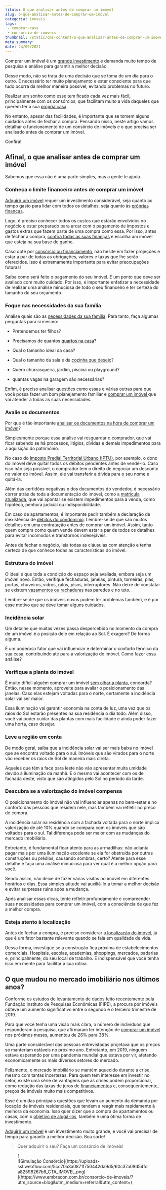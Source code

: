 ```yaml
---
titulo: O que analisar antes de comprar um imóvel
slug: o-que-analisar-antes-de-comprar-um-imovel
categoria: imoveis
tags:
 - comprar-casa
 - consorcio-de-imoveis
thumbnail: /static/cms-content/o-que-analisar-antes-de-comprar-um-imovel.jpg
meta_summary: 
date: 24/09/2021
---
```

Comprar um imóvel é um [grande investimento](https://www.embracon.com.br/blog/investir-em-imoveis-onde-comecar) e demanda muito tempo de pesquisa e análise para garantir a melhor decisão.

Desse modo, não se trata de uma decisão que se toma de um dia para o outro. É necessário ter muito planejamento e estar consciente para que tudo ocorra da melhor maneira possível, evitando problemas no futuro.

Realizar um sonho como esse tem ficado cada vez mais fácil, principalmente com os consórcios, que facilitam muito a vida daqueles que querem ter a sua [própria casa](https://www.embracon.com.br/blog/como-sair-do-aluguel-definitivamente).

No entanto, apesar das facilidades, é importante que se tomem alguns cuidados antes de fechar a compra. Pensando nisso, neste artigo vamos detalhar o funcionamento de um consórcio de imóveis e o que precisa ser analisado antes de comprar um imóvel.

Confira!

Afinal, o que analisar antes de comprar um imóvel 
--------------------------------------------------

Sabemos que essa não é uma parte simples, mas a gente te ajuda.

### Conheça o limite financeiro antes de comprar um imóvel 

[Adquirir um imóvel](https://www.embracon.com.br/blog/8-dicas-compra-primeiro-imovel) requer um investimento considerável, seja quanto ao tempo gasto para lidar com todos os detalhes, seja quanto às [próprias finanças](https://www.embracon.com.br/blog/planeje-sua-vida-financeira-e-fique-sempre-no-azul).

Logo, é preciso conhecer todos os custos que estarão envolvidos no negócio e estar preparado para arcar com o pagamento de impostos e gastos extras que fazem parte de uma compra como essa. Por isso, antes de fechar a compra, [confira todas as suas finanças](https://www.embracon.com.br/blog/envolva-seus-filhos-nas-financas-da-familia) e escolha um imóvel que esteja na sua base de ganho.

Caso opte por [consórcio ou financiamento](https://www.embracon.com.br/blog/financiamento-ou-consorcio-o-que-e-melhor-na-compra-de-um-imovel), não hesite em fazer projeções e estar a par de todas as obrigações, valores e taxas que lhe serão oferecidos. Isso é extremamente importante para evitar preocupações futuras!

Saiba como será feito o pagamento do seu imóvel. É um ponto que deve ser avaliado com muito cuidado. Por isso, é importante enfatizar a necessidade de realizar uma análise minuciosa de todo o seu financeiro e ter certeza do tamanho do seu orçamento.

### Foque nas necessidades da sua família 

Analise quais são as [necessidades da sua família](https://www.embracon.com.br/blog/como-organizar-as-financas-do-casal). Para tanto, faça algumas perguntas para si mesmo:

- Pretendemos ter filhos?
- Precisamos de quantos [quartos na casa](https://www.embracon.com.br/blog/saiba-o-que-e-tendencia-em-decoracao-de-quarto-de-casal)?

- Qual o tamanho ideal da casa?
- Qual o tamanho da sala e da [cozinha que desejo](https://www.embracon.com.br/blog/como-ter-uma-cozinha-funcional-em-casa)?
- Quero churrasqueira, jardim, piscina ou playground?
- quantas vagas na garagem são necessárias?

Enfim, é preciso analisar questões como essas e várias outras para que você possa fazer um bom planejamento familiar e [comprar um imóvel ](https://www.embracon.com.br/blog/como-comprar-um-apartamento)que vai atender a todas as suas necessidades.

### Avalie os documentos 

Por que é tão importante [analisar os documentos na hora de comprar um imóvel](https://www.embracon.com.br/blog/qual-e-a-documentacao-necessaria-para-a-compra-de-um-imovel)?

Simplesmente porque essa análise vai resguardar o comprador, que vai ficar sabendo se há processos, litígios, dívidas e demais impedimentos para a aquisição do patrimônio.

No caso do [Imposto Predial Territorial Urbano (IPTU)](https://www.embracon.com.br/blog/gastos-de-comeco-de-ano-com-o-que-devo-me-preocupar), por exemplo, o dono do imóvel deve quitar todos os débitos pendentes antes de vendê-lo. Caso isso não seja possível, o comprador tem o direito de negociar um desconto no valor do imóvel. Assim, ele vai transferir a dívida para o seu nome e quitá-la.

Além das certidões negativas e dos documentos do vendedor, é necessário correr atrás de toda a documentação do imóvel, como a [matrícula atualizada](https://www.embracon.com.br/blog/como-funciona-a-regularizacao-imobiliaria), que vai apontar se existem impedimentos para a venda, como hipoteca, penhora judicial ou indisponibilidade.

Em caso de apartamentos, é importante pedir também a declaração de inexistência de [débitos do condomínio](https://www.embracon.com.br/blog/casa-em-condominio-fechado-quando-e-porque-fazer-esse-investimento). Lembre-se de que são muitos detalhes em uma contratação antes de comprar um imóvel. Assim, tanto quem compra como quem vende devem estar a par de todos os detalhes para evitar incômodos e transtornos indesejáveis.

Antes de fechar o negócio, leia todas as cláusulas com atenção e tenha certeza de que conhece todas as características do imóvel.

### Estrutura do imóvel 

O ideal é que toda a condição do espaço seja avaliada, embora seja um imóvel novo. Então, verifique fechaduras, janelas, pintura, torneiras, pias, portas, chuveiros, vidros, ralos, pisos, interruptores. Não deixe de constatar se existem [vazamentos ou rachaduras](https://www.embracon.com.br/blog/saiba-o-que-fazer-para-evitar-infiltracao-na-sua-casa) nas paredes e no teto.

Lembre-se de que os imóveis novos podem ter problemas também, e é por esse motivo que se deve tomar alguns cuidados.

### Incidência solar 

Um detalhe que muitas vezes passa despercebido no momento da compra de um imóvel é a posição dele em relação ao Sol. É exagero? De forma alguma.

É um poderoso fator que vai influenciar e determinar o conforto térmico da sua casa, contribuindo até para a valorização do imóvel. Como fazer essa análise?

### Verifique a planta do imóvel 

É muito difícil alguém comprar um imóvel [sem olhar a planta](https://www.embracon.com.br/blog/saiba-como-comprar-apartamento-na-planta-com-consorcio), concorda? Então, nesse momento, aproveite para avaliar o posicionamento das janelas. Caso elas estejam voltadas para o norte, certamente a incidência solar vai ser maior.

Essa iluminação vai garantir economia na conta de luz, uma vez que os raios do Sol estarão presentes na sua residência o dia todo. Além disso, você vai poder cuidar das plantas com mais facilidade e ainda poder fazer uma horta, caso desejar.

### Leve a região em conta 

De modo geral, saiba que a incidência solar vai ser mais baixa no imóvel que se encontra voltado para o sul. Imóveis que são virados para o norte vão receber os raios de Sol de maneira mais direta.

Aqueles que têm a face para leste não vão apresentar muita umidade devido à iluminação da manhã. E o mesmo vai acontecer com os de fachada oeste, visto que são atingidos pelo Sol no período da tarde.

### Descubra se a valorização do imóvel compensa 

O posicionamento do imóvel não vai influenciar apenas no bem-estar e no conforto das pessoas que residem nele, mas também vai refletir no preço de compra.

A incidência solar na residência com a fachada voltada para o norte implica valorização de até 10% quando se compara com os imóveis que são voltados para o sul. Tal diferença pode ser maior com as mudanças do mercado imobiliário.

Entretanto, é fundamental ficar atento para as armadilhas: não adianta pagar mais por uma iluminação excelente se ela for obstruída por outras construções ou prédios, causando sombras, certo? Atente para esse detalhe e faça uma análise minuciosa para ver qual é a melhor opção para você.

Sendo assim, não deixe de fazer várias visitas no imóvel em diferentes horários e dias. Essa simples atitude vai auxiliá-lo a tomar a melhor decisão e evitar surpresas ruins após a mudança.

Após analisar essas dicas, tente refletir profundamente e compreender suas necessidades para comprar um imóvel, com a consciência de que fez a melhor compra.

### Esteja atento à localização 

Antes de fechar a compra, é preciso considerar a[ localização do imóvel](https://www.embracon.com.br/blog/saiba-o-que-considerar-ao-escolher-um-bairro-para-morar), já que é um fator bastante relevante quando se fala em qualidade de vida.

Dessa forma, investigue se a construção fica próxima de estabelecimentos comerciais. Hospitais, escolas, academias, shoppings, mercados, padarias e, principalmente, do seu local de trabalho. É indispensável que você tenha isso em mente para facilitar a sua rotina.

O que mudou no mercado imobiliário nos últimos anos? 
-----------------------------------------------------

Conforme os estudos de levantamento de dados feito recentemente pela Fundação Instituto de Pesquisas Econômicas (FIPE), a procura por imóveis obteve um aumento significativo entre o segundo e o terceiro trimestre de 2019.

Para que você tenha uma visão mais clara, o número de indivíduos que responderam à pesquisa, que afirmaram ter intenção de [comprar um imóvel](https://www.embracon.com.br/blog/qual-a-melhor-forma-de-comprar-o-primeiro-imovel) nos próximos meses, aumentou de 26% para 38%.

Uma parte considerável das pessoas entrevistadas projetava que os preços se manteriam estáveis no próximo ano. Entretanto, em 2019, ninguém estava esperando por uma pandemia mundial que estava por vir, afetando economicamente os mais diversos setores do mercado.

Felizmente, o mercado imobiliário se mantém aquecido durante a crise, mesmo com tantas incertezas. Para quem tem interesse em investir no setor, existe uma série de vantagens que as crises podem proporcionar, como redução das taxas de juros de [financiamentos](https://www.embracon.com.br/blog/financiamento-emprestimo-ou-consorcio-conheca-todas-as-opcoes) e, consequentemente, preços de imóveis muito mais competitivos.

Esse é um das principais questões que levam ao aumento da demanda por locação de imóveis residenciais, que tendem a reagir mais rapidamente à melhora da economia. Isso quer dizer que a compra de apartamentos ou casas, com o [objetivo de alugá-los](https://www.embracon.com.br/blog/alugar-casa-ou-fazer-o-consorcio-qual-vale-mais-a-pena), também é uma ótima forma de investimento.

[Adquirir um imóvel](https://www.embracon.com.br/blog/como-construir-a-casa-dos-sonhos-guia-completo) é um investimento muito grande, e você vai precisar de tempo para garantir a melhor decisão. Boa sorte!

> Quer adquirir o seu? Faça um consórcio de imóveis!

<figure class="w-richtext-figure-type-image w-richtext-align-center">[<div>![Simulação Consórcio](https://uploads-ssl.webflow.com/5cc70a3a0871f750442da9d5/60c37a08d54fda82598267b6_CTA_IMOVEL.png)</div>](https://www.embracon.com.br/consorcio-de-imoveis/?utm_source=blog&utm_medium=referral&utm_content=)</figure>
